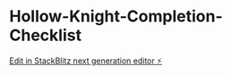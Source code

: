 # Hollow-Knight-Completion-Checklist

[Edit in StackBlitz next generation editor ⚡️](https://stackblitz.com/~/github.com/lapmic5001/Hollow-Knight-Completion-Checklist)